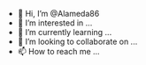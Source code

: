 - 👋 Hi, I’m @Alameda86
- 👀 I’m interested in ...
- 🌱 I’m currently learning ...
- 💞️ I’m looking to collaborate on ...
- 📫 How to reach me ...

<!---
Alameda86/Alameda86 is a ✨ special ✨ repository because its `README.md` (this file) appears on your GitHub profile.
You can click the Preview link to take a look at your changes.
--->
